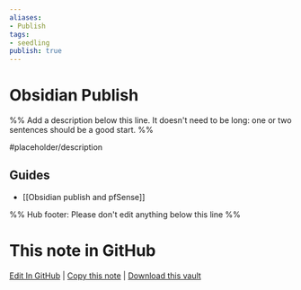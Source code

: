 ```yaml
---
aliases: 
- Publish
tags:
- seedling
publish: true
---
```


# Obsidian Publish

%% Add a description below this line. It doesn't need to be long: one or two sentences should be a good start. %%

#placeholder/description 

## Guides

- [[Obsidian publish and pfSense]]

%% Hub footer: Please don't edit anything below this line %%

# This note in GitHub

<span class="git-footer">[Edit In GitHub](https://github.dev/obsidian-community/obsidian-hub/blob/main/05%20-%20Concepts/Obsidian%20Publish.md "git-hub-edit-note") | [Copy this note](https://raw.githubusercontent.com/obsidian-community/obsidian-hub/main/05%20-%20Concepts/Obsidian%20Publish.md "git-hub-copy-note") | [Download this vault](https://github.com/obsidian-community/obsidian-hub/archive/refs/heads/main.zip "git-hub-download-vault") </span>